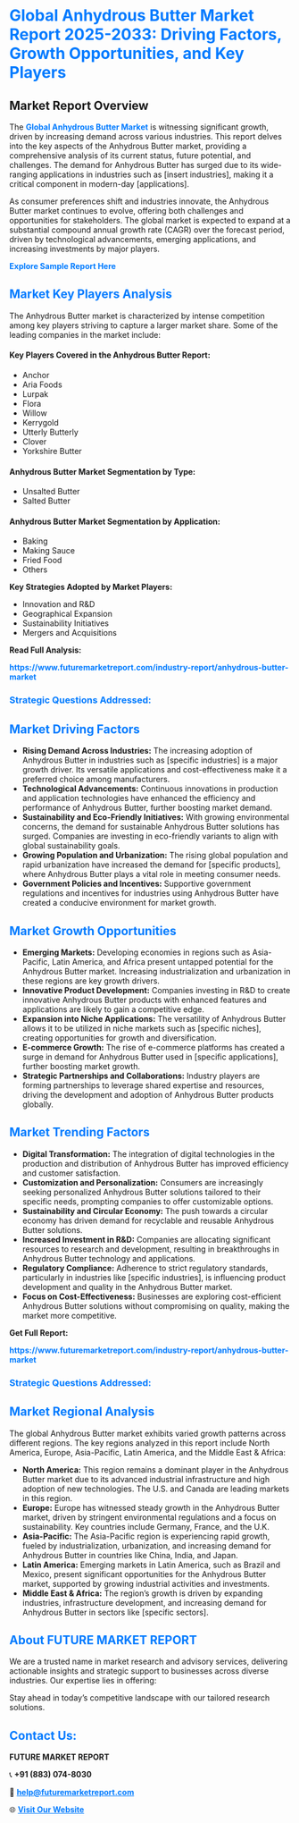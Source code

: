 <h1 style="color: #007BFF;">Global Anhydrous Butter Market Report 2025-2033: Driving Factors, Growth Opportunities, and Key Players</h1>

<section id="overview">
<h2>Market Report Overview</h2>
<p>The <a href="https://www.futuremarketreport.com/industry-report/anhydrous-butter-market" style="color: #007BFF; text-decoration: none;"><strong>Global Anhydrous Butter Market</strong></a> is witnessing significant growth, driven by increasing demand across various industries. This report delves into the key aspects of the Anhydrous Butter market, providing a comprehensive analysis of its current status, future potential, and challenges. The demand for Anhydrous Butter has surged due to its wide-ranging applications in industries such as [insert industries], making it a critical component in modern-day [applications].</p>
<p>As consumer preferences shift and industries innovate, the Anhydrous Butter market continues to evolve, offering both challenges and opportunities for stakeholders. The global market is expected to expand at a substantial compound annual growth rate (CAGR) over the forecast period, driven by technological advancements, emerging applications, and increasing investments by major players.</p>
</section>

<section id="overview">
<p><a href="https://www.futuremarketreport.com/request-sample/reportId=87488" style="color: #007BFF; text-decoration: none;"><strong>Explore Sample Report Here</strong></a></p>
</section>

<section id="key-players">
<h2 style="color: #007BFF;">Market Key Players Analysis</h2>
<p>The Anhydrous Butter market is characterized by intense competition among key players striving to capture a larger market share. Some of the leading companies in the market include:</p>
<h4>Key Players Covered in the Anhydrous Butter Report:</h4>
<ul><li>Anchor</li><li>Aria Foods</li><li>Lurpak</li><li>Flora</li><li>Willow</li><li>Kerrygold</li><li>Utterly Butterly</li><li>Clover</li><li>Yorkshire Butter</li></ul>
<h4>Anhydrous Butter Market Segmentation by Type:</h4>
<ul><li>Unsalted Butter</li><li>Salted Butter</li></ul>

<h4>Anhydrous Butter Market Segmentation by Application:</h4>
<ul><li>Baking</li><li>Making Sauce</li><li>Fried Food</li><li>Others</li></ul>
<p><strong>Key Strategies Adopted by Market Players:</strong></p>
<ul>
<li>Innovation and R&D</li>
<li>Geographical Expansion</li>
<li>Sustainability Initiatives</li>
<li>Mergers and Acquisitions</li>
</ul>
</section>

<section>
<p><strong>Read Full Analysis: </strong></p><a href="https://www.futuremarketreport.com/industry-report/anhydrous-butter-market" style="color: #007BFF; text-decoration: none;"><strong>https://www.futuremarketreport.com/industry-report/anhydrous-butter-market</strong></a>
<h3 style="color: #007BFF;">Strategic Questions Addressed:</h3>
</section>

<section id="driving-factors">
<h2 style="color: #007BFF;">Market Driving Factors</h2>
<ul>
<li><strong>Rising Demand Across Industries:</strong> The increasing adoption of Anhydrous Butter in industries such as [specific industries] is a major growth driver. Its versatile applications and cost-effectiveness make it a preferred choice among manufacturers.</li>
<li><strong>Technological Advancements:</strong> Continuous innovations in production and application technologies have enhanced the efficiency and performance of Anhydrous Butter, further boosting market demand.</li>
<li><strong>Sustainability and Eco-Friendly Initiatives:</strong> With growing environmental concerns, the demand for sustainable Anhydrous Butter solutions has surged. Companies are investing in eco-friendly variants to align with global sustainability goals.</li>
<li><strong>Growing Population and Urbanization:</strong> The rising global population and rapid urbanization have increased the demand for [specific products], where Anhydrous Butter plays a vital role in meeting consumer needs.</li>
<li><strong>Government Policies and Incentives:</strong> Supportive government regulations and incentives for industries using Anhydrous Butter have created a conducive environment for market growth.</li>
</ul>
</section>

<section id="growth-opportunities">
<h2 style="color: #007BFF;">Market Growth Opportunities</h2>
<ul>
<li><strong>Emerging Markets:</strong> Developing economies in regions such as Asia-Pacific, Latin America, and Africa present untapped potential for the Anhydrous Butter market. Increasing industrialization and urbanization in these regions are key growth drivers.</li>
<li><strong>Innovative Product Development:</strong> Companies investing in R&D to create innovative Anhydrous Butter products with enhanced features and applications are likely to gain a competitive edge.</li>
<li><strong>Expansion into Niche Applications:</strong> The versatility of Anhydrous Butter allows it to be utilized in niche markets such as [specific niches], creating opportunities for growth and diversification.</li>
<li><strong>E-commerce Growth:</strong> The rise of e-commerce platforms has created a surge in demand for Anhydrous Butter used in [specific applications], further boosting market growth.</li>
<li><strong>Strategic Partnerships and Collaborations:</strong> Industry players are forming partnerships to leverage shared expertise and resources, driving the development and adoption of Anhydrous Butter products globally.</li>
</ul>
</section>

<section id="trending-factors">
<h2 style="color: #007BFF;">Market Trending Factors</h2>
<ul>
<li><strong>Digital Transformation:</strong> The integration of digital technologies in the production and distribution of Anhydrous Butter has improved efficiency and customer satisfaction.</li>
<li><strong>Customization and Personalization:</strong> Consumers are increasingly seeking personalized Anhydrous Butter solutions tailored to their specific needs, prompting companies to offer customizable options.</li>
<li><strong>Sustainability and Circular Economy:</strong> The push towards a circular economy has driven demand for recyclable and reusable Anhydrous Butter solutions.</li>
<li><strong>Increased Investment in R&D:</strong> Companies are allocating significant resources to research and development, resulting in breakthroughs in Anhydrous Butter technology and applications.</li>
<li><strong>Regulatory Compliance:</strong> Adherence to strict regulatory standards, particularly in industries like [specific industries], is influencing product development and quality in the Anhydrous Butter market.</li>
<li><strong>Focus on Cost-Effectiveness:</strong> Businesses are exploring cost-efficient Anhydrous Butter solutions without compromising on quality, making the market more competitive.</li>
</ul>
</section>

<section>
<p><strong>Get Full Report: </strong></p><a href="https://www.futuremarketreport.com/industry-report/anhydrous-butter-market" style="color: #007BFF; text-decoration: none;"><strong>https://www.futuremarketreport.com/industry-report/anhydrous-butter-market</strong></a>
<h3 style="color: #007BFF;">Strategic Questions Addressed:</h3>
</section>


<section id="regional-analysis">
<h2 style="color: #007BFF;">Market Regional Analysis</h2>
<p>The global Anhydrous Butter market exhibits varied growth patterns across different regions. The key regions analyzed in this report include North America, Europe, Asia-Pacific, Latin America, and the Middle East & Africa:</p>
<ul>
<li><strong>North America:</strong> This region remains a dominant player in the Anhydrous Butter market due to its advanced industrial infrastructure and high adoption of new technologies. The U.S. and Canada are leading markets in this region.</li>
<li><strong>Europe:</strong> Europe has witnessed steady growth in the Anhydrous Butter market, driven by stringent environmental regulations and a focus on sustainability. Key countries include Germany, France, and the U.K.</li>
<li><strong>Asia-Pacific:</strong> The Asia-Pacific region is experiencing rapid growth, fueled by industrialization, urbanization, and increasing demand for Anhydrous Butter in countries like China, India, and Japan.</li>
<li><strong>Latin America:</strong> Emerging markets in Latin America, such as Brazil and Mexico, present significant opportunities for the Anhydrous Butter market, supported by growing industrial activities and investments.</li>
<li><strong>Middle East & Africa:</strong> The region’s growth is driven by expanding industries, infrastructure development, and increasing demand for Anhydrous Butter in sectors like [specific sectors].</li>
</ul>
</section>

<footer>
<h2 style="color: #007BFF;">About FUTURE MARKET REPORT</h2>
<p>We are a trusted name in market research and advisory services, delivering actionable insights and strategic support to businesses across diverse industries. Our expertise lies in offering:</p>

<p>Stay ahead in today’s competitive landscape with our tailored research solutions.</p>

<h2 style="color: #007BFF;">Contact Us:</h2>
<p><strong>FUTURE MARKET REPORT</strong></p>
<p>📞 <strong>+91 (883) 074-8030</strong></p>
<p>📧 <strong><a href="mailto:help@futuremarketreport.com" style="color: #007BFF;">help@futuremarketreport.com</a></strong></p>
<p>🌐 <strong><a href="https://www.futuremarketreport.com/" style="color: #007BFF;">Visit Our Website</a></strong></p>
</footer>